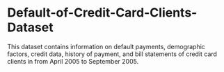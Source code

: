 # Default-of-Credit-Card-Clients-Dataset

This dataset contains information on default payments, demographic factors, credit data, history of payment, and bill statements of credit card clients in from April 2005 to September 2005.

